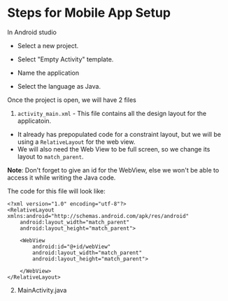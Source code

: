 # Steps for Mobile App Setup

In Android studio

- Select a new project.
- Select "Empty Activity" template.

- Name the application
- Select the language as Java.

Once the project is open, we will have 2 files
1. `activity_main.xml` - This file contains all the design layout for the applicatoin.

- It already has prepopulated code for a constraint layout, but we will be using a `RelativeLayout` for the web view. 
- We will also need the Web View to be full screen, so we change its layout to `match_parent`.

**Note**: Don't forget to give an id for the WebView, else we won't be able to access it while writing the Java code.


The code for this file will look like:

```
<?xml version="1.0" encoding="utf-8"?>
<RelativeLayout xmlns:android="http://schemas.android.com/apk/res/android"
    android:layout_width="match_parent"
    android:layout_height="match_parent">
    
    <WebView
        android:id="@+id/webView"
        android:layout_width="match_parent"
        android:layout_height="match_parent">
        
    </WebView>
</RelativeLayout>
```


2. MainActivity.java
